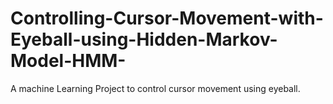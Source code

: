 # Controlling-Cursor-Movement-with-Eyeball-using-Hidden-Markov-Model-HMM-
A machine Learning Project to control cursor movement using eyeball.
